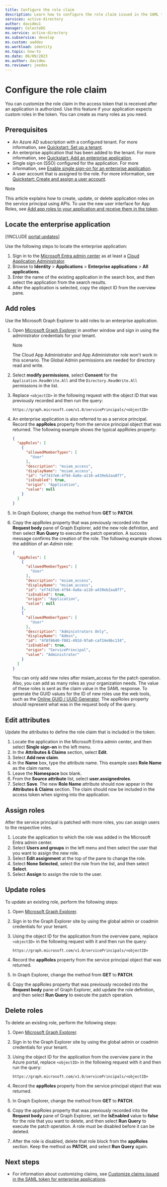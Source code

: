 ```yaml
---
title: Configure the role claim
description: Learn how to configure the role claim issued in the SAML token for enterprise applications in Azure Active Directory.
services: active-directory
author: davidmu1
manager: CelesteDG
ms.service: active-directory
ms.subservice: develop
ms.custom: aaddev 
ms.workload: identity
ms.topic: how-to
ms.date: 06/09/2023
ms.author: davidmu
ms.reviewer: jeedes
---
```


# Configure the role claim

You can customize the role claim in the access token that is received after an application is authorized. Use this feature if your application expects custom roles in the token. You can create as many roles as you need.

## Prerequisites

- An Azure AD subscription with a configured tenant. For more information, see [Quickstart: Set up a tenant](quickstart-create-new-tenant.md).
- An enterprise application that has been added to the tenant. For more information, see [Quickstart: Add an enterprise application](../manage-apps/add-application-portal.md).
- Single sign-on (SSO) configured for the application. For more information, see [Enable single sign-on for an enterprise application](../manage-apps/add-application-portal-setup-sso.md).
- A user account that is assigned to the role. For more information, see [Quickstart: Create and assign a user account](../manage-apps/add-application-portal-assign-users.md).

> [!NOTE]
> This article explains how to create, update, or delete application roles on the service principal using APIs. To use the new user interface for App Roles, see [Add app roles to your application and receive them in the token](./howto-add-app-roles-in-apps.md).

## Locate the enterprise application

[!INCLUDE [portal updates](~/articles/active-directory/includes/portal-update.md)]

Use the following steps to locate the enterprise application:

1. Sign in to the [Microsoft Entra admin center](https://entra.microsoft.com) as at least a [Cloud Application Administrator](../roles/permissions-reference.md#cloud-application-administrator). 
1. Browse to **Identity** > **Applications** > **Enterprise applications** > **All applications**.
1. Enter the name of the existing application in the search box, and then select the application from the search results.
1. After the application is selected, copy the object ID from the overview pane.

## Add roles

Use the Microsoft Graph Explorer to add roles to an enterprise application.

1. Open [Microsoft Graph Explorer](https://developer.microsoft.com/graph/graph-explorer) in another window and sign in using the administrator credentials for your tenant.

    > [!NOTE]
    > The Cloud App Administrator and App Administrator role won't work in this scenario. The Global Admin permissions are needed for directory read and write.

1. Select **modify permissions**, select **Consent** for the `Application.ReadWrite.All` and the `Directory.ReadWrite.All` permissions in the list.
1. Replace `<objectID>` in the following request with the object ID that was previously recorded and then run the query:

    `https://graph.microsoft.com/v1.0/servicePrincipals/<objectID>`

1. An enterprise application is also referred to as a service principal. Record the **appRoles** property from the service principal object that was returned. The following example shows the typical appRoles property:

    ```json
    {
      "appRoles": [
        {
          "allowedMemberTypes": [
            "User"
          ],
          "description": "msiam_access",
          "displayName": "msiam_access",
          "id": "ef7437e6-4f94-4a0a-a110-a439eb2aa8f7",
          "isEnabled": true,
          "origin": "Application",
          "value": null
        }
      ]
    }
    ```

1. In Graph Explorer, change the method from **GET** to **PATCH**.
1. Copy the appRoles property that was previously recorded into the **Request body** pane of Graph Explorer, add the new role definition, and then select **Run Query** to execute the patch operation. A success message confirms the creation of the role. The following example shows the addition of an *Admin* role:

    ```json
    {
      "appRoles": [
        {
          "allowedMemberTypes": [
            "User"
          ],
          "description": "msiam_access",
          "displayName": "msiam_access",
          "id": "ef7437e6-4f94-4a0a-a110-a439eb2aa8f7",
          "isEnabled": true,
          "origin": "Application",
          "value": null
        },
        {
          "allowedMemberTypes": [
            "User"
          ],
          "description": "Administrators Only",
          "displayName": "Admin",
          "id": "4f8f8640-f081-492d-97a0-caf24e9bc134",
          "isEnabled": true,
          "origin": "ServicePrincipal",
          "value": "Administrator"
        }
      ]
    }
    ```

    You can only add new roles after msiam_access for the patch operation. Also, you can add as many roles as your organization needs. The value of these roles is sent as the claim value in the SAML response. To generate the GUID values for the ID of new roles use the web tools, such as the [Online GUID / UUID Generator](https://www.guidgenerator.com/). The appRoles property should represent what was in the request body of the query.

## Edit attributes

Update the attributes to define the role claim that is included in the token.

1. Locate the application in the Microsoft Entra admin center, and then select **Single sign-on** in the left menu.
1. In the **Attributes & Claims** section, select **Edit**.
1. Select **Add new claim**.
1. In the **Name** box, type the attribute name. This example uses **Role Name** as the claim name.
1. Leave the **Namespace** box blank.
1. From the **Source attribute** list, select **user.assignedroles**.
1. Select **Save**. The new **Role Name** attribute should now appear in the **Attributes & Claims** section. The claim should now be included in the access token when signing into the application.

## Assign roles

After the service principal is patched with more roles, you can assign users to the respective roles.

1. Locate the application to which the role was added in the Microsoft Entra admin center.
1. Select **Users and groups** in the left menu and then select the user that you want to assign the new role.
1. Select **Edit assignment** at the top of the pane to change the role.
1. Select **None Selected**, select the role from the list, and then select **Select**.
1. Select **Assign** to assign the role to the user.

## Update roles

To update an existing role, perform the following steps:

1. Open [Microsoft Graph Explorer](https://developer.microsoft.com/graph/graph-explorer).
1. Sign in to the Graph Explorer site by using the global admin or coadmin credentials for your tenant.
1. Using the object ID for the application from the overview pane, replace `<objectID>` in the following request with it and then run the query:

    `https://graph.microsoft.com/v1.0/servicePrincipals/<objectID>`

1. Record the **appRoles** property from the service principal object that was returned.
1. In Graph Explorer, change the method from **GET** to **PATCH**.
1. Copy the appRoles property that was previously recorded into the **Request body** pane of Graph Explorer, add update the role definition, and then select **Run Query** to execute the patch operation.

## Delete roles

To delete an existing role, perform the following steps:

1. Open [Microsoft Graph Explorer](https://developer.microsoft.com/graph/graph-explorer).
1. Sign in to the Graph Explorer site by using the global admin or coadmin credentials for your tenant.
1. Using the object ID for the application from the overview pane in the Azure portal, replace `<objectID>` in the following request with it and then run the query:

    `https://graph.microsoft.com/v1.0/servicePrincipals/<objectID>`

1. Record the **appRoles** property from the service principal object that was returned.
1. In Graph Explorer, change the method from **GET** to **PATCH**.
1. Copy the appRoles property that was previously recorded into the **Request body** pane of Graph Explorer, set the **IsEnabled** value to **false** for the role that you want to delete, and then select **Run Query** to execute the patch operation. A role must be disabled before it can be deleted.
1. After the role is disabled, delete that role block from the **appRoles** section. Keep the method as **PATCH**, and select **Run Query** again.

## Next steps

- For information about customizing claims, see [Customize claims issued in the SAML token for enterprise applications](saml-claims-customization.md).
